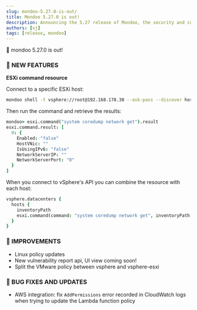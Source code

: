 ```yaml
---
slug: mondoo-5.27.0-is-out/
title: Mondoo 5.27.0 is out!
description: Announcing the 5.27 release of Mondoo, the security and compliance platform that prioritizes risks that matter most in your infrastructure.
authors: [vj]
tags: [release, mondoo]
---
```


🥳 mondoo 5.27.0 is out!

### 🎉 NEW FEATURES

<b> ESXi command resource </b>

Connect to a specific ESXi host:

```bash
mondoo shell -t vsphere://root@192.168.178.30 --ask-pass --discover host-machines --platform-id //platformid.api.mondoo.app/runtime/vsphere/instance/ha-host/moid/HostSystem-ha-host
```

Then run the command and retrieve the results:

```coffeescript
mondoo> esxi.command("system coredump network get").result
esxi.command.result: [
  0: {
    Enabled: "false"
    HostVNic: ""
    IsUsingIPv6: "false"
    NetworkServerIP: ""
    NetworkServerPort: "0"
  }
]
```

When you connect to vSphere's API you can combine the resource with each host:

```coffeescript
vsphere.datacenters {
  hosts {
    inventoryPath
    esxi.command(command: "system coredump network get", inventoryPath: inventoryPath).result
  }
}
```

### 🧹 IMPROVEMENTS

- Linux policy updates
- New vulnerability report api, UI view coming soon!
- Split the VMware policy between vsphere and vsphere-esxi

### 🐛 BUG FIXES AND UPDATES

- AWS integration: fix `AddPermissions` error recorded in CloudWatch logs when trying to update the Lambda function policy
